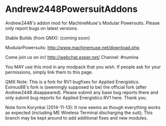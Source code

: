 Andrew2448PowersuitAddons
=========================

Andrew2448's addon mod for MachineMuse's Modular Powersuits.
Please only report bugs on latest versions.


Stable Builds (from QMX): (coming soon)

ModularPowersuits: http://www.machinemuse.net/download.php

Come join us on irc! http://webchat.esper.net/
Channel: #numina

You MAY use this mod in any modpack that you wish. If people ask for your permissions, simply link them to this page.

QMX Note: This is a fork for RV1 bugfixes for Applied Energistics. Eximus88's fork is (seemingly supposed to be) the official fork (after Andrew2448 disappeared). Please submit any base bug reports there and only submit bug reports for Applied Energistics RV1 here. Thank you.

Note form Korynkai (2014-11-13): It now seems as though everything works as expected (including ME Wireless Terminal discharging the suit); This branch may be kept around to add additional fixes and new modules.
